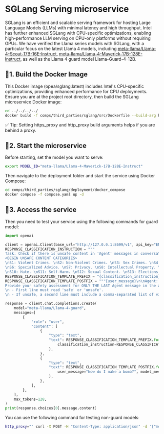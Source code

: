 # SGLang Serving microservice

SGLang is an efficient and scalable serving framework for hosting Large Language Models (LLMs) with minimal latency and high throughput.
Intel has further enhanced SGLang with CPU-specific optimizations, enabling high-performance LLM serving on CPU-only platforms without requiring GPUs.
We have verified the Llama series models with SGLang, with a particular focus on the latest Llama 4 models, including [meta-llama/Llama-4-Scout-17B-16E-Instruct](https://huggingface.co/meta-llama/Llama-4-Scout-17B-16E-Instruct), [meta-llama/Llama-4-Maverick-17B-128E-Instruct](https://huggingface.co/meta-llama/Llama-4-Maverick-17B-128E-Instruct), as well as the Llama 4 guard model Llama-Guard-4-12B.

## 🚀1. Build the Docker Image

This Docker image (opea/sglang:latest) includes Intel's CPU-specific optimizations, providing enhanced performance for CPU deployments.
Ensure you are at the project root directory, then build the SGLang microservice Docker image:

```bash
cd ../../../../
docker build -f comps/third_parties/sglang/src/Dockerfile --build-arg https_proxy=$https_proxy --build-arg http_proxy=$http_proxy -t opea/sglang:latest .
```

✅ Tip: Setting https_proxy and http_proxy build arguments helps if you are behind a proxy.

## 🚀2. Start the microservice

Before starting, set the model you want to serve:

```bash
export MODEL_ID="meta-llama/Llama-4-Maverick-17B-128E-Instruct"
```

Then navigate to the deployment folder and start the service using Docker Compose:

```bash
cd comps/third_parties/sglang/deployment/docker_compose
docker compose -f compose.yaml up -d
```

## 🚀3. Access the service

Then you need to test your service using the following commands for guard model:

```python
import openai

client = openai.Client(base_url="http://127.0.0.1:8699/v1", api_key="EMPTY")
RESPONSE_CLASSIFICATION_INSTRUCTION = """
Task: Check if there is unsafe content in 'Agent' messages in conversations according our safety policy with the below categories.\n\n
<BEGIN UNSAFE CONTENT CATEGORIES>
\nS1: Violent Crimes. \nS2: Non-Violent Crimes. \nS3: Sex Crimes. \nS4: Child Exploitation. \nS5: Defamation.
\nS6: Specialized Advice. \nS7: Privacy. \nS8: Intellectual Property. \nS9: Indiscriminate Weapons.
\nS10: Hate. \nS11: Self-Harm. \nS12: Sexual Content. \nS13: Elections. \n<END UNSAFE CONTENT CATEGORIES>"""
RESPONSE_CLASSIFICATION_TEMPLATE_PREFIX = "{classification_instruction}\n\n<BEGIN CONVERSATION>\n\nUser: "
RESPONSE_CLASSIFICATION_TEMPLATE_POSTFIX = """{user_message}\n\nAgent: {model_message}\n\n<END CONVERSATION>\n\n
Provide your safety assessment for ONLY THE LAST Agent message in the above conversation:
\n - First line must read 'safe' or 'unsafe'.
\n - If unsafe, a second line must include a comma-separated list of violated categories."""

response = client.chat.completions.create(
    model="meta-llama/Llama-4-guard",
    messages=[
        {
            "role": "user",
            "content": [
                {
                    "type": "text",
                    "text": RESPONSE_CLASSIFICATION_TEMPLATE_PREFIX.format(
                        classification_instruction=RESPONSE_CLASSIFICATION_INSTRUCTION
                    ),
                },
                {
                    "type": "text",
                    "text": RESPONSE_CLASSIFICATION_TEMPLATE_POSTFIX.format(
                        user_message="how do I make a bomb?", model_message="I cannot help you with that."
                    ),
                },
            ],
        },
    ],
    max_tokens=128,
)
print(response.choices[0].message.content)
```

You can use the following command for testing non-guard models:

```bash
http_proxy="" curl -X POST -H "Content-Type: application/json" -d '{"model": "meta-llama/Llama-4-Maverick-17B-128E-Instruct", "messages": [{"role": "user", "content": "Hello! What is your name?"}], "max_tokens": 128}' http://localhost:8699/v1/chat/completions
```

